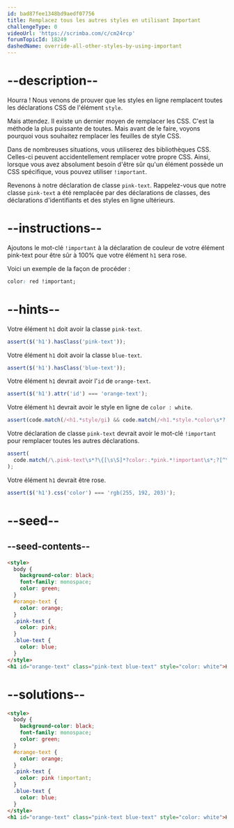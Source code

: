 ```yaml
---
id: bad87fee1348bd9aedf07756
title: Remplacez tous les autres styles en utilisant Important
challengeType: 0
videoUrl: 'https://scrimba.com/c/cm24rcp'
forumTopicId: 18249
dashedName: override-all-other-styles-by-using-important
---
```


# --description--

Hourra ! Nous venons de prouver que les styles en ligne remplacent toutes les déclarations CSS de l'élément `style`.

Mais attendez. Il existe un dernier moyen de remplacer les CSS. C'est la méthode la plus puissante de toutes. Mais avant de le faire, voyons pourquoi vous souhaitez remplacer les feuilles de style CSS.

Dans de nombreuses situations, vous utiliserez des bibliothèques CSS. Celles-ci peuvent accidentellement remplacer votre propre CSS. Ainsi, lorsque vous avez absolument besoin d'être sûr qu'un élément possède un CSS spécifique, vous pouvez utiliser `!important`.

Revenons à notre déclaration de classe `pink-text`. Rappelez-vous que notre classe `pink-text` a été remplacée par des déclarations de classes, des déclarations d'identifiants et des styles en ligne ultérieurs.

# --instructions--

Ajoutons le mot-clé `!important` à la déclaration de couleur de votre élément pink-text pour être sûr à 100% que votre élément `h1` sera rose.

Voici un exemple de la façon de procéder :

```css
color: red !important;
```

# --hints--

Votre élément `h1` doit avoir la classe `pink-text`.

```js
assert($('h1').hasClass('pink-text'));
```

Votre élément `h1` doit avoir la classe `blue-text`.

```js
assert($('h1').hasClass('blue-text'));
```

Votre élément `h1` devrait avoir l'`id` de `orange-text`.

```js
assert($('h1').attr('id') === 'orange-text');
```

Votre élément `h1` devrait avoir le style en ligne de `color : white`.

```js
assert(code.match(/<h1.*style/gi) && code.match(/<h1.*style.*color\s*?:/gi));
```

Votre déclaration de classe `pink-text` devrait avoir le mot-clé `!important` pour remplacer toutes les autres déclarations.

```js
assert(
  code.match(/\.pink-text\s*?\{[\s\S]*?color:.*pink.*!important\s*;?[^\.]*\}/g)
);
```

Votre élément `h1` devrait être rose.

```js
assert($('h1').css('color') === 'rgb(255, 192, 203)');
```

# --seed--

## --seed-contents--

```html
<style>
  body {
    background-color: black;
    font-family: monospace;
    color: green;
  }
  #orange-text {
    color: orange;
  }
  .pink-text {
    color: pink;
  }
  .blue-text {
    color: blue;
  }
</style>
<h1 id="orange-text" class="pink-text blue-text" style="color: white">Hello World!</h1>
```

# --solutions--

```html
<style>
  body {
    background-color: black;
    font-family: monospace;
    color: green;
  }
  #orange-text {
    color: orange;
  }
  .pink-text {
    color: pink !important;
  }
  .blue-text {
    color: blue;
  }
</style>
<h1 id="orange-text" class="pink-text blue-text" style="color: white">Hello World!</h1>
```
